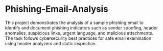 # Phishing-Email-Analysis
This project demonstrates the analysis of a sample phishing email to identify and document phishing indicators such as sender spoofing, header anomalies, suspicious links, urgent language, and malicious attachments. The task follows cybersecurity best practices for safe email examination using header analyzers and static inspection.
